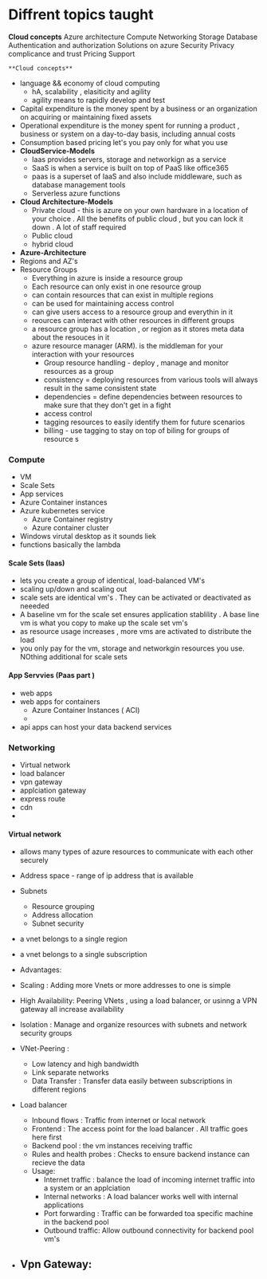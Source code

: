 # Diffrent topics taught 
  **Cloud concepts** 
    Azure architecture 
    Compute 
    Networking
    Storage 
    Database 
    Authentication and authorization 
    Solutions on azure 
    Security 
    Privacy complicance and trust 
    Pricing
    Support 

    **Cloud concepts**
- language && economy of cloud computing
  - hA, scalability , elasiticity and agility
  - agility means to rapidly develop and test
- Capital expenditure is the money spent by a business or an organization on acquiring or maintaining fixed assets
- Operational expenditure is the money spent for running a product , business or system on a day-to-day basis, including annual costs
- Consumption based pricing let's you pay only for what you use 
- **CloudService-Models**
  -  Iaas provides servers, storage and networkign as a service
  -  SaaS is when a service is built on top of PaaS like office365
  -  paas is a superset of IaaS and also include middleware, such as database management tools
  -  Serverless azure functions
- **Cloud Architecture-Models**
  - Private cloud - this is azure on your own hardware in a location of your choice . All the benefits of public cloud , but you can lock it down . A lot of staff required
  - Public cloud 
  - hybrid cloud
-  **Azure-Architecture**
  - Regions and AZ's
  - Resource Groups 
    - Everything in azure is inside a resource group
    - Each resource can only exist in one resource group 
    - can contain resources that can exist in multiple regions 
    - can be used for maintaining access control 
    - can give users access to a resource group and everythin in it
    - reources can interact with other resources in different groups
    - a resource group has a location , or region as it stores meta data about the  resouces in it 
    - azure resource manager (ARM). is the middleman for your interaction with your resources 
      - Group resource handling - deploy , manage and monitor resources as a group 
      - consistency = deploying resources from various tools will always result in the same consistent state
      - dependencies = define dependencies between resources to make sure that they don't get  in a fight
      - access control
      - tagging resources to easily identify them for future scenarios 
      - billing - use tagging to stay on top of biling for groups of resource s


### Compute
- VM
- Scale Sets 
- App services
- Azure Container instances
- Azure kubernetes service
  - Azure Container registry 
  - Azure container cluster 
- Windows virutal desktop  as it sounds liek 
- functions basically the lambda 

#### Scale Sets (Iaas) 
- lets you create a group of identical, load-balanced VM's
- scaling up/down and scaling out 
- scale sets are identical vm's . They can be activated or deactivated as neeeded
- A baseline vm for the scale set ensures application stablility . A base line vm is what you copy to make up the scale set vm's 
- as resource usage increases , more vms are activated to distribute the load 
- you only pay for the vm, storage and networkgin resources you use. NOthing additional for scale sets 

#### App Servvies (Paas part ) 
- web apps 
- web apps for containers 
  - Azure Container Instances ( ACI) 
  - 
- api apps can host your data backend services 

### Networking 
- Virtual network
- load balancer 
- vpn gateway 
- applciation gateway 
- express route
- cdn 
-

#### Virtual network 
- allows many types of azure resources to communicate with each other securely 
- Address space - range of ip address that is available 
- Subnets 
  - Resource grouping  
  - Address allocation 
  - Subnet security 
- a vnet belongs to a single region 
- a vnet belongs to a single subscription 
-  Advantages: 
  - Scaling : Adding more Vnets or more addresses to one is simple 
  - High Availability: Peering VNets , using a load balancer, or usinng a VPN gateway all increase availability 
  - Isolation : Manage and organize resources with subnets and network security groups 
- VNet-Peering : 
  - Low latency and high bandwidth 
  - Link separate networks
  - Data Transfer : Transfer data easily between subscriptions in different regions 

- Load balancer
  - Inbound flows : Traffic from internet or local network 
  - Frontend : The access point for the load balancer . All traffic goes here first
  - Backend pool : the vm instances receiving traffic 
  - Rules and health probes : Checks to ensure backend instance can recieve the data 
  - Usage: 
    - Internet traffic :  balance the load of incoming internet traffic into a system or an applciation 
    - Internal networks : A load balancer works well with internal applications 
    - Port forwarding : Traffic can be forwarded toa  specific machine in the backend pool 
    - Outbound traffic: Allow outbound connectivity for backend pool vm's 
- Vpn Gateway: 
  -  
